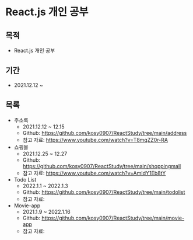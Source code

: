 # React.js 개인 공부
## 목적
* React.js 개인 공부

## 기간
* 2021.12.12 ~

## 목록
* 주소록
  * 2021.12.12 ~ 12.15
  * Github: https://github.com/kosy0907/ReactStudy/tree/main/address
  * 참고 자료: https://www.youtube.com/watch?v=T8mqZZ0r-RA
* 쇼핑몰
  * 2021.12.25 ~ 12.27
  * Github: https://github.com/kosy0907/ReactStudy/tree/main/shoppingmall
  * 참고 자료: https://www.youtube.com/watch?v=AmIdY1Eb8tY
* Todo List
  * 2022.1.1 ~ 2022.1.3
  * Github: https://github.com/kosy0907/ReactStudy/tree/main/todolist
  * 참고 자료: 
* Movie-app
  * 2021.1.9 ~ 2022.1.16
  * Github: https://github.com/kosy0907/ReactStudy/tree/main/movie-app
  * 참고 자료: 
